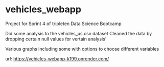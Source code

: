# vehicles_webapp
Project for Sprint 4 of tripleten Data Science Bootcamp

Did some analysis to the vehicles_us.csv dataset 
Cleaned the data by dropping certain null values for vertain analysis'

Various graphs including some with options to choose different variables

url: https://vehicles-webapp-k199.onrender.com/
